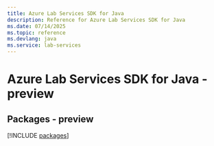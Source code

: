 ```yaml
---
title: Azure Lab Services SDK for Java
description: Reference for Azure Lab Services SDK for Java
ms.date: 07/14/2025
ms.topic: reference
ms.devlang: java
ms.service: lab-services
---
```

# Azure Lab Services SDK for Java - preview
## Packages - preview
[!INCLUDE [packages](lab-services-index.md)]